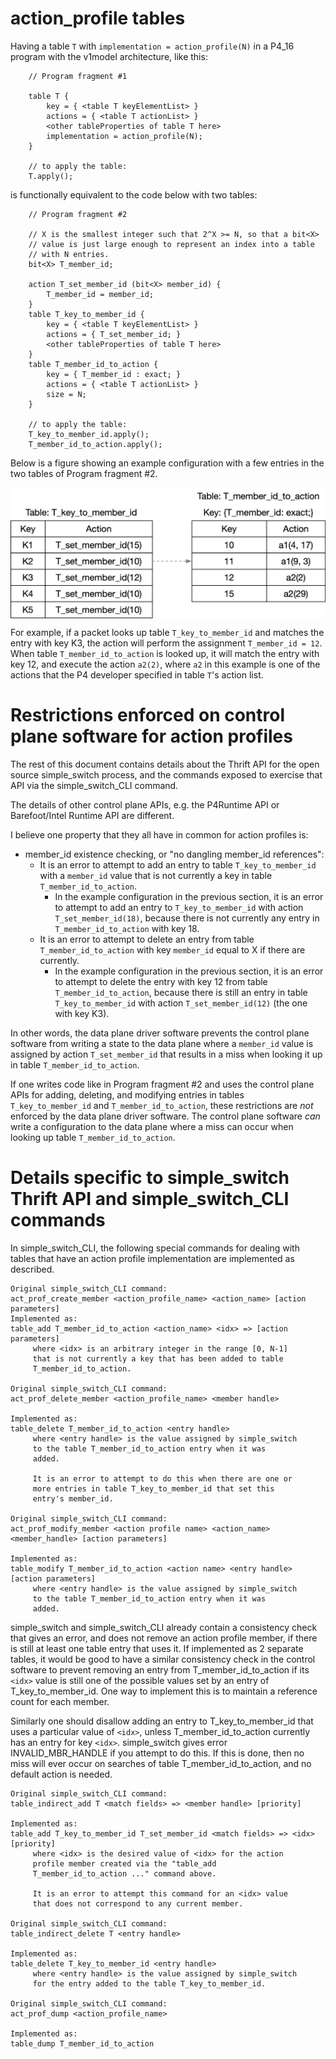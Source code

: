 # action_profile tables

Having a table `T` with `implementation = action_profile(N)` in a
P4_16 program with the v1model architecture, like this:

```
    // Program fragment #1

    table T {
        key = { <table T keyElementList> }
        actions = { <table T actionList> }
        <other tableProperties of table T here>
        implementation = action_profile(N);
    }

    // to apply the table:
    T.apply();
```

is functionally equivalent to the code below with two tables:


```
    // Program fragment #2

    // X is the smallest integer such that 2^X >= N, so that a bit<X>
    // value is just large enough to represent an index into a table
    // with N entries.
    bit<X> T_member_id;

    action T_set_member_id (bit<X> member_id) {
        T_member_id = member_id;
    }
    table T_key_to_member_id {
        key = { <table T keyElementList> }
        actions = { T_set_member_id; }
        <other tableProperties of table T here>
    }
    table T_member_id_to_action {
        key = { T_member_id : exact; }
        actions = { <table T actionList> }
        size = N;
    }

    // to apply the table:
    T_key_to_member_id.apply();
    T_member_id_to_action.apply();
```

Below is a figure showing an example configuration with a few entries
in the two tables of Program fragment #2.

<img src="figures/action-profile-example.png" alt="Example table configuration for 2-table implementation of a P4 action profile" width="600" align="middle">

For example, if a packet looks up table `T_key_to_member_id` and
matches the entry with key K3, the action will perform the assignment
`T_member_id = 12`.  When table `T_member_id_to_action` is looked up,
it will match the entry with key 12, and execute the action `a2(2)`,
where `a2` in this example is one of the actions that the P4 developer
specified in table `T`'s action list.


# Restrictions enforced on control plane software for action profiles

The rest of this document contains details about the Thrift API for
the open source simple_switch process, and the commands exposed to
exercise that API via the simple_switch_CLI command.

The details of other control plane APIs, e.g. the P4Runtime API or
Barefoot/Intel Runtime API are different.

I believe one property that they all have in common for action
profiles is:

+ member_id existence checking, or "no dangling member_id references":
  + It is an error to attempt to add an entry to table
    `T_key_to_member_id` with a `member_id` value that is not
    currently a key in table `T_member_id_to_action`.
    + In the example configuration in the previous section, it is an
      error to attempt to add an entry to `T_key_to_member_id` with
      action `T_set_member_id(18)`, because there is not currently any
      entry in `T_member_id_to_action` with key 18.
  + It is an error to attempt to delete an entry from table
    `T_member_id_to_action` with key `member_id` equal to X if there
    are currently.
    + In the example configuration in the previous section, it is an
      error to attempt to delete the entry with key 12 from table
      `T_member_id_to_action`, because there is still an entry in
      table `T_key_to_member_id` with action `T_set_member_id(12)`
      (the one with key K3).

In other words, the data plane driver software prevents the control
plane software from writing a state to the data plane where a
`member_id` value is assigned by action `T_set_member_id` that results
in a miss when looking it up in table `T_member_id_to_action`.

If one writes code like in Program fragment #2 and uses the control
plane APIs for adding, deleting, and modifying entries in tables
`T_key_to_member_id` and `T_member_id_to_action`, these restrictions
are _not_ enforced by the data plane driver software.  The control
plane software _can_ write a configuration to the data plane where a
miss can occur when looking up table `T_member_id_to_action`.


# Details specific to simple_switch Thrift API and simple_switch_CLI commands

In simple_switch_CLI, the following special commands for dealing with
tables that have an action profile implementation are implemented as
described.

    Original simple_switch_CLI command:
    act_prof_create_member <action_profile_name> <action_name> [action parameters]
    Implemented as:
    table_add T_member_id_to_action <action_name> <idx> => [action parameters]
         where <idx> is an arbitrary integer in the range [0, N-1]
         that is not currently a key that has been added to table
         T_member_id_to_action.

    Original simple_switch_CLI command:
    act_prof_delete_member <action_profile_name> <member handle>

    Implemented as:
    table_delete T_member_id_to_action <entry handle>
         where <entry handle> is the value assigned by simple_switch
         to the table T_member_id_to_action entry when it was
         added.

         It is an error to attempt to do this when there are one or
         more entries in table T_key_to_member_id that set this
         entry's member_id.

    Original simple_switch_CLI command:
    act_prof_modify_member <action profile name> <action_name> <member_handle> [action parameters]

    Implemented as:
    table_modify T_member_id_to_action <action name> <entry handle> [action parameters]
         where <entry handle> is the value assigned by simple_switch
         to the table T_member_id_to_action entry when it was
         added.

simple_switch and simple_switch_CLI already contain a consistency
check that gives an error, and does not remove an action profile
member, if there is still at least one table entry that uses it.  If
implemented as 2 separate tables, it would be good to have a similar
consistency check in the control software to prevent removing an entry
from T_member_id_to_action if its `<idx>` value is still one of the
possible values set by an entry of T_key_to_member_id.  One way to
implement this is to maintain a reference count for each member.

Similarly one should disallow adding an entry to T_key_to_member_id
that uses a particular value of `<idx>`, unless T_member_id_to_action
currently has an entry for key `<idx>`.  simple_switch gives error
INVALID_MBR_HANDLE if you attempt to do this.  If this is done, then
no miss will ever occur on searches of table T_member_id_to_action,
and no default action is needed.

    Original simple_switch_CLI command:
    table_indirect_add T <match fields> => <member handle> [priority]

    Implemented as:
    table_add T_key_to_member_id T_set_member_id <match fields> => <idx> [priority]
         where <idx> is the desired value of <idx> for the action
         profile member created via the "table_add
         T_member_id_to_action ..." command above.

         It is an error to attempt this command for an <idx> value
         that does not correspond to any current member.

    Original simple_switch_CLI command:
    table_indirect_delete T <entry handle>

    Implemented as:
    table_delete T_key_to_member_id <entry handle>
         where <entry handle> is the value assigned by simple_switch
         for the entry added to the table T_key_to_member_id.

    Original simple_switch_CLI command:
    act_prof_dump <action_profile_name>

    Implemented as:
    table_dump T_member_id_to_action
